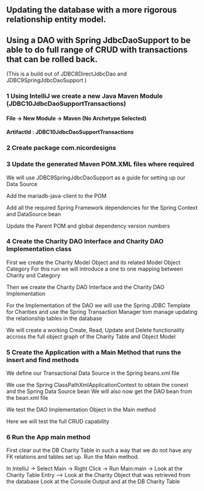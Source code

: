 ## Updating the database with a more rigorous relationship entity model.

## Using a DAO with Spring JdbcDaoSupport to be able to do full range of CRUD with transactions that can be rolled back.

(This is a build out of JDBC8DirectJdbcDao and JDBC9SpringJdbcDaoSupport )

### 1 Using IntelliJ we create a new Java Maven Module (JDBC10JdbcDaoSupportTransactions)

#### File -> New Module -> Maven (No Archetype Selected)

#### ArtifactId : JDBC10JdbcDaoSupportTransactions

### 2 Create package com.nicordesigns

### 3 Update the generated Maven POM.XML files where required

We will use JDBC9SpringJdbcDaoSupport as a guide for setting up our Data Source

Add the mariadb-java-client to the POM

Add all the required Spring Framework dependencies for the Spring Context and DataSource bean

Update the Parent POM and global dependency version numbers

### 4  Create the Charity DAO Interface and Charity DAO Implementation class

First we create the Charity Model Object and its related Model Object Category For this run we will introduce a one to
one mapping between Charity and Category

Then we create the Charity DAO Interface and the Charity DAO Implementation

For the Implementation of the DAO we will use the Spring JDBC Template for Charities and use the Spring Transaction
Manager tom manage updating the relationship tables in the database

We will create a working Create, Read, Update and Delete functionality accross the full object graph of the Charity
Table and Object Model

### 5  Create the Application with a Main Method that runs the insert and find methods

We define our Transactional Data Source in the Spring beans.xml file

We use the Spring ClassPathXmlApplicationContext to obtain the conext and the Spring Data Source bean We will also now
get the DAO bean from the bean.xml file

We test the DAO Implementation Object in the Main method

Here we will test the full CRUD capability

### 6 Run the App main method

First clear out the DB Charity Table in such a way that we do not have any FK relations and tables set up. Run the Main
method.

In IntelliJ -> Select Main -> Right Click -> Run Main:main -> Look at the Charity Table Entry --> Look at the Charity
Object that was retrieved from the database Look at the Console Output and at the DB Charity Table